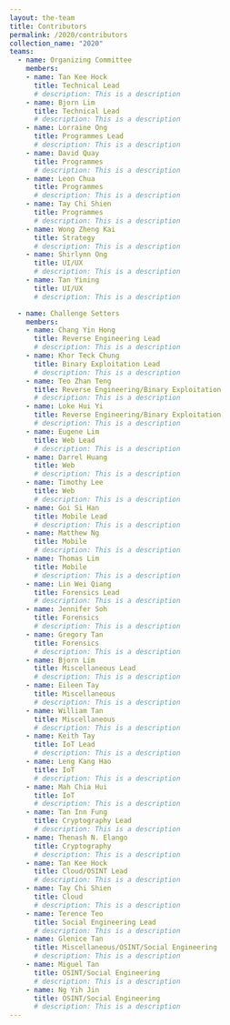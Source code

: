 ```yaml
---
layout: the-team
title: Contributors
permalink: /2020/contributors
collection_name: "2020"
teams:
  - name: Organizing Committee
    members:
    - name: Tan Kee Hock
      title: Technical Lead
      # description: This is a description
    - name: Bjorn Lim
      title: Technical Lead
      # description: This is a description
    - name: Lorraine Ong
      title: Programmes Lead
      # description: This is a description
    - name: David Quay
      title: Programmes
      # description: This is a description
    - name: Leon Chua
      title: Programmes
      # description: This is a description
    - name: Tay Chi Shien
      title: Programmes
      # description: This is a description
    - name: Wong Zheng Kai
      title: Strategy
      # description: This is a description
    - name: Shirlynn Ong
      title: UI/UX
      # description: This is a description
    - name: Tan Yining
      title: UI/UX
      # description: This is a description

  - name: Challenge Setters
    members:
    - name: Chang Yin Hong
      title: Reverse Engineering Lead
      # description: This is a description
    - name: Khor Teck Chung
      title: Binary Exploitation Lead
      # description: This is a description
    - name: Teo Zhan Teng
      title: Reverse Engineering/Binary Exploitation
      # description: This is a description
    - name: Loke Hui Yi
      title: Reverse Engineering/Binary Exploitation  
      # description: This is a description
    - name: Eugene Lim
      title: Web Lead
      # description: This is a description
    - name: Darrel Huang
      title: Web  
      # description: This is a description
    - name: Timothy Lee
      title: Web  
      # description: This is a description
    - name: Goi Si Han
      title: Mobile Lead
      # description: This is a description
    - name: Matthew Ng
      title: Mobile  
      # description: This is a description
    - name: Thomas Lim
      title: Mobile  
      # description: This is a description
    - name: Lin Wei Qiang
      title: Forensics Lead
      # description: This is a description
    - name: Jennifer Soh
      title: Forensics  
      # description: This is a description
    - name: Gregory Tan
      title: Forensics  
      # description: This is a description
    - name: Bjorn Lim
      title: Miscellaneous Lead
      # description: This is a description
    - name: Eileen Tay
      title: Miscellaneous  
      # description: This is a description
    - name: William Tan
      title: Miscellaneous  
      # description: This is a description
    - name: Keith Tay
      title: IoT Lead
      # description: This is a description
    - name: Leng Kang Hao
      title: IoT  
      # description: This is a description
    - name: Mah Chia Hui
      title: IoT  
      # description: This is a description
    - name: Tan Inn Fung
      title: Cryptography Lead
      # description: This is a description
    - name: Thenash N. Elango
      title: Cryptography  
      # description: This is a description
    - name: Tan Kee Hock
      title: Cloud/OSINT Lead
      # description: This is a description
    - name: Tay Chi Shien
      title: Cloud  
      # description: This is a description
    - name: Terence Teo
      title: Social Engineering Lead
      # description: This is a description
    - name: Glenice Tan
      title: Miscellaneous/OSINT/Social Engineering  
      # description: This is a description
    - name: Miguel Tan
      title: OSINT/Social Engineering  
      # description: This is a description
    - name: Ng Yih Jin
      title: OSINT/Social Engineering  
      # description: This is a description
---
```

